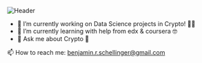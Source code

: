 ![Header](./your-header-image-name.png)

- 🔭 I’m currently working on Data Science projects in Crypto! 👨‍💻
- 🌱 I’m currently learning with help from edx & coursera 🤓
- 💬 Ask me about Crypto 🚀

📫 How to reach me: benjamin.r.schellinger@gmail.com

  
<!--
### Hi there 👋

**bennyocean/bennyocean** is a ✨ _special_ ✨ repository because its `README.md` (this file) appears on your GitHub profile.

Here are some ideas to get you started:

- 🔭 I’m currently working on ...
- 🌱 I’m currently learning ...
- 👯 I’m looking to collaborate on ...
- 🤔 I’m looking for help with ...
- 💬 Ask me about ...
- 📫 How to reach me: ...
- 😄 Pronouns: ...
- ⚡ Fun fact: ...
-->
